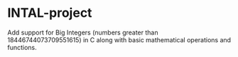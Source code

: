 # INTAL-project
Add support for Big Integers (numbers greater than 18446744073709551615) in C along with basic mathematical operations and functions.
